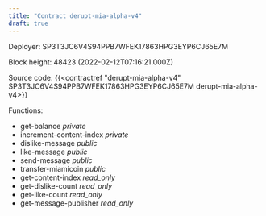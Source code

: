 ```yaml
---
title: "Contract derupt-mia-alpha-v4"
draft: true
---
```

Deployer: SP3T3JC6V4S94PPB7WFEK17863HPG3EYP6CJ65E7M


 



Block height: 48423 (2022-02-12T07:16:21.000Z)

Source code: {{<contractref "derupt-mia-alpha-v4" SP3T3JC6V4S94PPB7WFEK17863HPG3EYP6CJ65E7M derupt-mia-alpha-v4>}}

Functions:

* get-balance _private_
* increment-content-index _private_
* dislike-message _public_
* like-message _public_
* send-message _public_
* transfer-miamicoin _public_
* get-content-index _read_only_
* get-dislike-count _read_only_
* get-like-count _read_only_
* get-message-publisher _read_only_
